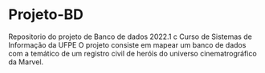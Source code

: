 # Projeto-BD
Repositorio do projeto de Banco de dados 2022.1 c
Curso de Sistemas de Informação da UFPE
O projeto consiste em mapear um banco de dados com a temático de um registro civil de heróis do universo cinematrográfico da Marvel.
